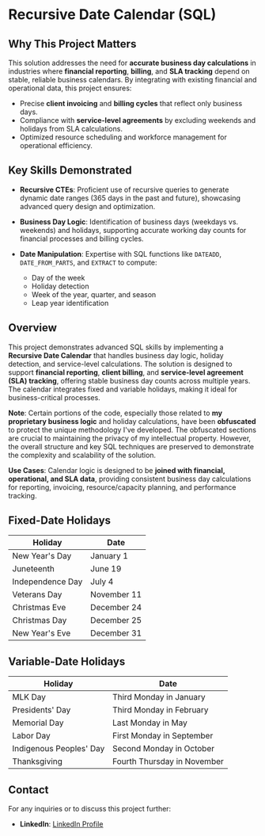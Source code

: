 # Recursive Date Calendar (SQL)

## Why This Project Matters

This solution addresses the need for **accurate business day calculations** in industries where **financial reporting**, **billing**, and **SLA tracking** depend on stable, reliable business calendars. By integrating with existing financial and operational data, this project ensures:

- Precise **client invoicing** and **billing cycles** that reflect only business days.
- Compliance with **service-level agreements** by excluding weekends and holidays from SLA calculations.
- Optimized resource scheduling and workforce management for operational efficiency.

## Key Skills Demonstrated

- **Recursive CTEs**: Proficient use of recursive queries to generate dynamic date ranges (365 days in the past and future), showcasing advanced query design and optimization.
  
- **Business Day Logic**: Identification of business days (weekdays vs. weekends) and holidays, supporting accurate working day counts for financial processes and billing cycles.

- **Date Manipulation**: Expertise with SQL functions like `DATEADD`, `DATE_FROM_PARTS`, and `EXTRACT` to compute:
  - Day of the week
  - Holiday detection
  - Week of the year, quarter, and season
  - Leap year identification

## Overview

This project demonstrates advanced SQL skills by implementing a **Recursive Date Calendar** that handles business day logic, holiday detection, and service-level calculations. The solution is designed to support **financial reporting**, **client billing**, and **service-level agreement (SLA) tracking**, offering stable business day counts across multiple years. The calendar integrates fixed and variable holidays, making it ideal for business-critical processes.

**Note**: Certain portions of the code, especially those related to **my proprietary business logic** and holiday calculations, have been **obfuscated** to protect the unique methodology I've developed. The obfuscated sections are crucial to maintaining the privacy of my intellectual property. However, the overall structure and key SQL techniques are preserved to demonstrate the complexity and scalability of the solution.

**Use Cases**: Calendar logic is designed to be **joined with financial, operational, and SLA data**, providing consistent business day calculations for reporting, invoicing, resource/capacity planning, and performance tracking.

## Fixed-Date Holidays

| Holiday          | Date         |
|------------------|--------------|
| New Year's Day   | January 1    |
| Juneteenth       | June 19      |
| Independence Day | July 4       |
| Veterans Day     | November 11  |
| Christmas Eve    | December 24  |
| Christmas Day    | December 25  |
| New Year's Eve   | December 31  |

## Variable-Date Holidays

| Holiday                   | Date                          |
|---------------------------|-------------------------------|
| MLK Day                   | Third Monday in January       |
| Presidents' Day           | Third Monday in February      |
| Memorial Day              | Last Monday in May            |
| Labor Day                 | First Monday in September     |
| Indigenous Peoples' Day   | Second Monday in October      |
| Thanksgiving              | Fourth Thursday in November   |

## Contact

For any inquiries or to discuss this project further:

- **LinkedIn**: [LinkedIn Profile](https://www.linkedin.com/in/minna-cross/)
